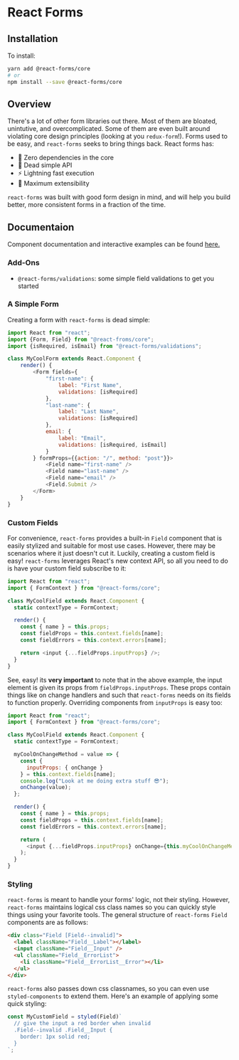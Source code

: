 # React Forms

## Installation

To install:

```sh
yarn add @react-forms/core
# or
npm install --save @react-forms/core
```

## Overview

There's a lot of other form libraries out there. Most of them are bloated, unintutive, and overcomplicated. Some of them are even built around violating core design principles (looking at you `redux-form`!). Forms used to be easy, and `react-forms` seeks to bring things back. React forms has:

- 🚀 Zero dependencies in the core
- 🤤 Dead simple API
- ⚡️ Lightning fast execution
- 🔧 Maximum extensibility

`react-forms` was built with good form design in mind, and will help you build better, more consistent forms in a fraction of the time.

## Documentaion

Component documentation and interactive examples can be found [here.](https://treyhakanson.github.io/react-forms)

### Add-Ons

- `@react-forms/validations`: some simple field validations to get you started

### A Simple Form

Creating a form with `react-forms` is dead simple:

```js
import React from "react";
import {Form, Field} from "@react-froms/core";
import {isRequired, isEmail} from "@react-forms/validations";

class MyCoolForm extends React.Component {
    render() {
        <Form fields={
            "first-name": {
                label: "First Name",
                validations: [isRequired]
            },
            "last-name": {
                label: "Last Name",
                validations: [isRequired]
            },
            email: {
                label: "Email",
                validations: [isRequired, isEmail]
            }
        } formProps={{action: "/", method: "post"}}>
            <Field name="first-name" />
            <Field name="last-name" />
            <Field name="email" />
            <Field.Submit />
        </Form>
    }
}
```

### Custom Fields

For convenience, `react-forms` provides a built-in `Field` component that is easily stylized and suitable for most use cases. However, there may be scenarios where it just doesn't cut it. Luckily, creating a custom field is easy! `react-forms` leverages React's new context API, so all you need to do is have your custom field subscribe to it:

```js
import React from "react";
import { FormContext } from "@react-forms/core";

class MyCoolField extends React.Component {
  static contextType = FormContext;

  render() {
    const { name } = this.props;
    const fieldProps = this.context.fields[name];
    const fieldErrors = this.context.errors[name];

    return <input {...fieldProps.inputProps} />;
  }
}
```

See, easy! its **very important** to note that in the above example, the input element is given its props from `fieldProps.inputProps`. These props contain things like on change handlers and such that `react-forms` needs on its fields to function properly. Overriding components from `inputProps` is easy too:

```js
import React from "react";
import { FormContext } from "@react-forms/core";

class MyCoolField extends React.Component {
  static contextType = FormContext;

  myCoolOnChangeMethod = value => {
    const {
      inputProps: { onChange }
    } = this.context.fields[name];
    console.log("Look at me doing extra stuff 😎");
    onChange(value);
  };

  render() {
    const { name } = this.props;
    const fieldProps = this.context.fields[name];
    const fieldErrors = this.context.errors[name];

    return (
      <input {...fieldProps.inputProps} onChange={this.myCoolOnChangeMethod} />
    );
  }
}
```

### Styling

`react-forms` is meant to handle your forms' logic, not their styling. However, `react-forms` maintains logical css class names so you can quickly style things using your favorite tools. The general structure of `react-forms` `Field` components are as follows:

```html
<div class="Field [Field--invalid]">
  <label className="Field__Label"></label>
  <input className="Field__Input" />
  <ul className="Field__ErrorList">
    <li className="Field__ErrorList__Error"></li>
  </ul>
</div>
```

`react-forms` also passes down css classnames, so you can even use `styled-components` to extend them. Here's an example of applying some quick styling:

```js
const MyCustomField = styled(Field)`
  // give the input a red border when invalid
  .Field--invalid .Field__Input {
    border: 1px solid red;
  }
`;
```
